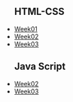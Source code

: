 
<ul>
  <h2> HTML-CSS</h2>
<li><a href="https://nailaalissa.github.io/FooCoding/HTML-CSs/week01/">Week01</a></li>
<li><a href="https://nailaalissa.github.io/FooCoding/HTML-CSs/week02/">Week02</a></li>
<li><a href="https://nailaalissa.github.io/FooCoding/HTML-CSs/week03/">Week03</a></li>
</ul>
<ul>
  <h2>Java Script</h2>
  <li><a href= "https://nailaalissa.github.io/FooCoding/javascript/javaScript1/week02">Week02</a></li>
  <li><a href="https://nailaalissa.github.io/FooCoding/javascript/javaScript1/week03/script.js">Week03</a></li>
</ul>
